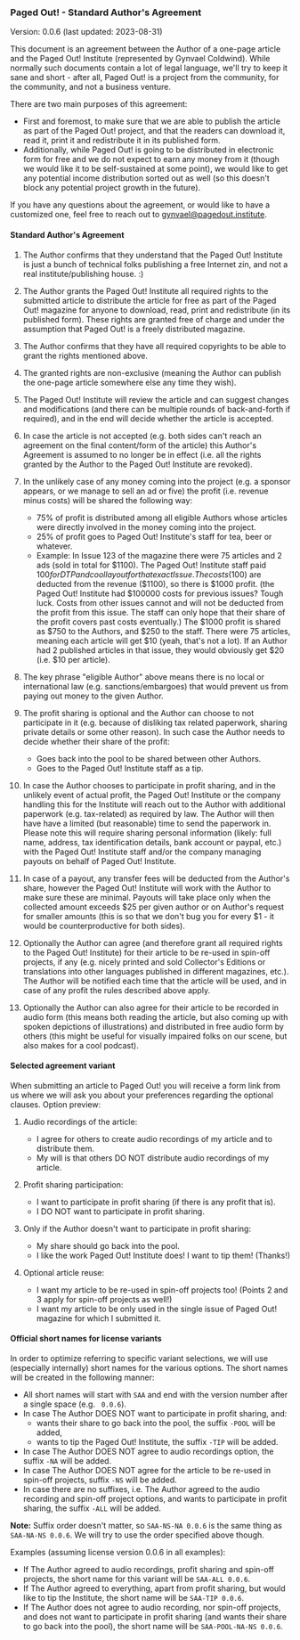 ### Paged Out! - Standard Author's Agreement

Version: 0.0.6 (last updated: 2023-08-31)

This document is an agreement between the Author of a one-page article and the Paged Out! Institute (represented by Gynvael Coldwind). While normally such documents contain a lot of legal language, we'll try to keep it sane and short - after all, Paged Out! is a project from the community, for the community, and not a business venture.

There are two main purposes of this agreement:

- First and foremost, to make sure that we are able to publish the article as part of the Paged Out! project, and that the readers can download it, read it, print it and redistribute it in its published form.
- Additionally, while Paged Out! is going to be distributed in electronic form for free and we do not expect to earn any money from it (though we would like it to be self-sustained at some point), we would like to get any potential income distribution sorted out as well (so this doesn't block any potential project growth in the future).

If you have any questions about the agreement, or would like to have a customized one, feel free to reach out to [gynvael@pagedout.institute](mailto:gynvael@pagedout.institute).

#### Standard Author's Agreement

1. The Author confirms that they understand that the Paged Out! Institute is just a bunch of technical folks publishing a free Internet zin, and not a real institute/publishing house. :)
2. The Author grants the Paged Out! Institute all required rights to the submitted article to distribute the article for free as part of the Paged Out! magazine for anyone to download, read, print and redistribute (in its published form). These rights are granted free of charge and under the assumption that Paged Out! is a freely distributed magazine.
3. The Author confirms that they have all required copyrights to be able to grant the rights mentioned above.
4. The granted rights are non-exclusive (meaning the Author can publish the one-page article somewhere else any time they wish).
5. The Paged Out! Institute will review the article and can suggest changes and modifications (and there can be multiple rounds of back-and-forth if required), and in the end will decide whether the article is accepted.
6. In case the article is not accepted (e.g. both sides can't reach an agreement on the final content/form of the article) this Author's Agreement is assumed to no longer be in effect (i.e. all the rights granted by the Author to the Paged Out! Institute are revoked).
7. In the unlikely case of any money coming into the project (e.g. a sponsor appears, or we manage to sell an ad or five) the profit (i.e. revenue minus costs) will be shared the following way:
    - 75% of profit is distributed among all eligible Authors whose articles were directly involved in the money coming into the project.
    - 25% of profit goes to Paged Out! Institute's staff for tea, beer or whatever.
    - Example: In Issue 123 of the magazine there were 75 articles and 2 ads (sold in total for $1100). The Paged Out! Institute staff paid $100 for DTP and cool layout for that exact Issue. The costs ($100) are deducted from the revenue ($1100), so there is $1000 profit. (the Paged Out! Institute had $100000 costs for previous issues? Tough luck. Costs from other issues cannot and will not be deducted from the profit from this issue. The staff can only hope that their share of the profit covers past costs eventually.) The $1000 profit is shared as $750 to the Authors, and $250 to the staff. There were 75 articles, meaning each article will get $10 (yeah, that's not a lot). If an Author had 2 published articles in that issue, they would obviously get $20 (i.e. $10 per article).

8. The key phrase "eligible Author" above means there is no local or international law (e.g. sanctions/embargoes) that would prevent us from paying out money to the given Author.
9. The profit sharing is optional and the Author can choose to not participate in it (e.g. because of disliking tax related paperwork, sharing private details or some other reason). In such case the Author needs to decide whether their share of the profit:
    - Goes back into the pool to be shared between other Authors.
    - Goes to the Paged Out! Institute staff as a tip.

10. In case the Author chooses to participate in profit sharing, and in the unlikely event of actual profit, the Paged Out! Institute or the company handling this for the Institute will reach out to the Author with additional paperwork (e.g. tax-related) as required by law. The Author will then have have a limited (but reasonable) time to send the paperwork in. Please note this will require sharing personal information (likely: full name, address, tax identification details, bank account or paypal, etc.) with the Paged Out! Institute staff and/or the company managing payouts on behalf of Paged Out! Institute.
11. In case of a payout, any transfer fees will be deducted from the Author's share, however the Paged Out! Institute will work with the Author to make sure these are minimal. Payouts will take place only when the collected amount exceeds $25 per given author or on Author's request for smaller amounts (this is so that we don't bug you for every $1 - it would be counterproductive for both sides).
12. Optionally the Author can agree (and therefore grant all required rights to the Paged Out! Institute) for their article to be re-used in spin-off projects, if any (e.g. nicely printed and sold Collector's Editions or translations into other languages published in different magazines, etc.). The Author will be notified each time that the article will be used, and in case of any profit the rules described above apply.
13. Optionally the Author can also agree for their article to be recorded in audio form (this means both reading the article, but also coming up with spoken depictions of illustrations) and distributed in free audio form by others (this might be useful for visually impaired folks on our scene, but also makes for a cool podcast).

#### Selected agreement variant

When submitting an article to Paged Out! you will receive a form link from us where we will ask you about your preferences regarding the optional clauses. Option preview:

1. Audio recordings of the article:
    * I agree for others to create audio recordings of my article and to distribute them.
    * My will is that others DO NOT distribute audio recordings of my article.

2. Profit sharing participation:
    * I want to participate in profit sharing (if there is any profit that is).
    * I DO NOT want to participate in profit sharing.

3. Only if the Author doesn't want to participate in profit sharing:
    * My share should go back into the pool.
    * I like the work Paged Out! Institute does! I want to tip them! (Thanks!)

4. Optional article reuse:
    * I want my article to be re-used in spin-off projects too! (Points 2 and 3 apply for spin-off projects as well!)
    * I want my article to be only used in the single issue of Paged Out! magazine for which I submitted it.

#### Official short names for license variants

In order to optimize referring to specific variant selections, we will use (especially internally) short names for the various options. The short names will be created in the following manner:

* All short names will start with `SAA` and end with the version number after a single space (e.g. ` 0.0.6`).
* In case The Author DOES NOT want to participate in profit sharing, and:
    * wants their share to go back into the pool, the suffix `-POOL` will be added,
    * wants to tip the Paged Out! Institute, the suffix `-TIP` will be added.
* In case The Author DOES NOT agree to audio recordings option, the suffix `-NA` will be added.
* In case The Author DOES NOT agree for the article to be re-used in spin-off projects, suffix `-NS` will be added.
* In case there are no suffixes, i.e. The Author agreed to the audio recording and spin-off project options, and wants to participate in profit sharing, the suffix `-ALL` will be added.

**Note:** Suffix order doesn't matter, so `SAA-NS-NA 0.0.6` is the same thing as `SAA-NA-NS 0.0.6`. We will try to use the order specified above though.

Examples (assuming license version 0.0.6 in all examples):

* If The Author agreed to audio recordings, profit sharing and spin-off projects, the short name for this variant will be `SAA-ALL 0.0.6`.
* If The Author agreed to everything, apart from profit sharing, but would like to tip the Institute, the short name will be `SAA-TIP 0.0.6`.
* If The Author does not agree to audio recording, nor spin-off projects, and does not want to participate in profit sharing (and wants their share to go back into the pool), the short name will be `SAA-POOL-NA-NS 0.0.6`.

